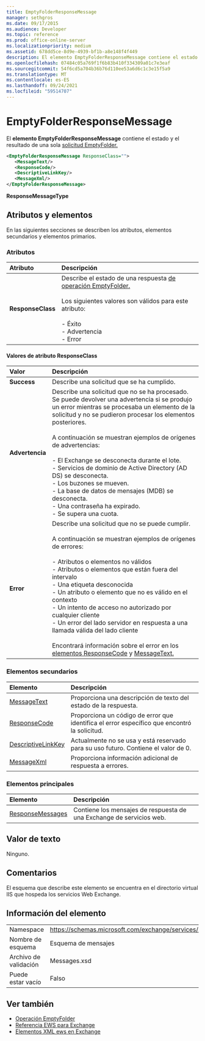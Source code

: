 ```yaml
---
title: EmptyFolderResponseMessage
manager: sethgros
ms.date: 09/17/2015
ms.audience: Developer
ms.topic: reference
ms.prod: office-online-server
ms.localizationpriority: medium
ms.assetid: 678dd5ce-8d9e-4939-bf1b-a8e148f4f449
description: El elemento EmptyFolderResponseMessage contiene el estado y el resultado de una sola solicitud EmptyFolder.
ms.openlocfilehash: 07484c05a769f1f6b83b410f334309a01c7e3eaf
ms.sourcegitcommit: 54f6cd5a704b36b76d110ee53a6d6c1c3e15f5a9
ms.translationtype: MT
ms.contentlocale: es-ES
ms.lasthandoff: 09/24/2021
ms.locfileid: "59514707"
---
```

# <a name="emptyfolderresponsemessage"></a>EmptyFolderResponseMessage

El **elemento EmptyFolderResponseMessage** contiene el estado y el resultado de una sola [solicitud EmptyFolder.](emptyfolder.md) 
  
```XML
<EmptyFolderResponseMessage ResponseClass="">
   <MessageText/>
   <ResponseCode/>
   <DescriptiveLinkKey/>
   <MessageXml/>
</EmptyFolderResponseMessage>
```

 **ResponseMessageType**
## <a name="attributes-and-elements"></a>Atributos y elementos

En las siguientes secciones se describen los atributos, elementos secundarios y elementos primarios.
  
### <a name="attributes"></a>Atributos

|**Atributo**|**Descripción**|
|:-----|:-----|
|**ResponseClass** <br/> | Describe el estado de una respuesta [de operación EmptyFolder.](emptyfolder-operation.md)<br/><br/>Los siguientes valores son válidos para este atributo:<br/><br/>- Éxito  <br/>- Advertencia  <br/>- Error  <br/> |
   
#### <a name="responseclass-attribute-values"></a>Valores de atributo ResponseClass

|**Valor**|**Descripción**|
|:-----|:-----|
|**Success** <br/> |Describe una solicitud que se ha cumplido.  <br/> |
|**Advertencia** <br/> | Describe una solicitud que no se ha procesado. Se puede devolver una advertencia si se produjo un error mientras se procesaba un elemento de la solicitud y no se pudieron procesar los elementos posteriores.<br/><br/>A continuación se muestran ejemplos de orígenes de advertencias:<br/><br/>- El Exchange se desconecta durante el lote.  <br/>- Servicios de dominio de Active Directory (AD DS) se desconecta.  <br/>- Los buzones se mueven.  <br/>- La base de datos de mensajes (MDB) se desconecta.  <br/>- Una contraseña ha expirado.  <br/>- Se supera una cuota.  <br/> |
|**Error** <br/> | Describe una solicitud que no se puede cumplir.<br/><br/> A continuación se muestran ejemplos de orígenes de errores:  <br/><br/>- Atributos o elementos no válidos  <br/>- Atributos o elementos que están fuera del intervalo  <br/>- Una etiqueta desconocida  <br/>- Un atributo o elemento que no es válido en el contexto  <br/>- Un intento de acceso no autorizado por cualquier cliente  <br/>- Un error del lado servidor en respuesta a una llamada válida del lado cliente<br/><br/>  Encontrará información sobre el error en los [elementos ResponseCode](responsecode.md) y [MessageText.](messagetext.md)  <br/> |
   
### <a name="child-elements"></a>Elementos secundarios

|**Elemento**|**Descripción**|
|:-----|:-----|
|[MessageText](messagetext.md) <br/> |Proporciona una descripción de texto del estado de la respuesta.  <br/> |
|[ResponseCode](responsecode.md) <br/> |Proporciona un código de error que identifica el error específico que encontró la solicitud.  <br/> |
|[DescriptiveLinkKey](descriptivelinkkey.md) <br/> |Actualmente no se usa y está reservado para su uso futuro. Contiene el valor de 0.  <br/> |
|[MessageXml](messagexml.md) <br/> |Proporciona información adicional de respuesta a errores.  <br/> |
   
### <a name="parent-elements"></a>Elementos principales

|**Elemento**|**Descripción**|
|:-----|:-----|
|[ResponseMessages](responsemessages.md) <br/> |Contiene los mensajes de respuesta de una Exchange de servicios web.  <br/> |
   
## <a name="text-value"></a>Valor de texto

Ninguno.
  
## <a name="remarks"></a>Comentarios

El esquema que describe este elemento se encuentra en el directorio virtual IIS que hospeda los servicios Web Exchange.
  
## <a name="element-information"></a>Información del elemento

|||
|:-----|:-----|
|Namespace  <br/> |https://schemas.microsoft.com/exchange/services/2006/messages  <br/> |
|Nombre de esquema  <br/> |Esquema de mensajes  <br/> |
|Archivo de validación  <br/> |Messages.xsd  <br/> |
|Puede estar vacío  <br/> |Falso  <br/> |
   
## <a name="see-also"></a>Ver también

- [Operación EmptyFolder](emptyfolder-operation.md)
- [Referencia EWS para Exchange](ews-reference-for-exchange.md) 
- [Elementos XML ews en Exchange](ews-xml-elements-in-exchange.md)

